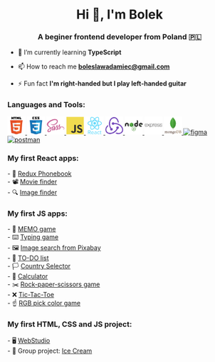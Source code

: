 <h1 align="center">Hi 👋, I'm Bolek</h1>
<h3 align="center">A beginer frontend developer from Poland 🇵🇱</h3>

- 🌱 I’m currently learning **TypeScript**

- 📫 How to reach me **boleslawadamiec@gmail.com**

- ⚡ Fun fact **I'm right-handed but I play left-handed guitar**


<h3 align="left">Languages and Tools:</h3>
<p align="left">
 <a href="https://www.w3.org/html/" target="_blank" rel="noreferrer"> <img src="https://raw.githubusercontent.com/devicons/devicon/master/icons/html5/html5-original-wordmark.svg" alt="html5" width="40" height="40"/> </a> 
 <a href="https://www.w3schools.com/css/" target="_blank" rel="noreferrer"> <img src="https://raw.githubusercontent.com/devicons/devicon/master/icons/css3/css3-original-wordmark.svg" alt="css3" width="40" height="40"/> </a>
 <a href="https://sass-lang.com" target="_blank" rel="noreferrer"> <img src="https://raw.githubusercontent.com/devicons/devicon/master/icons/sass/sass-original.svg" alt="sass" width="40" height="40"/> </a> 
 <a href="https://developer.mozilla.org/en-US/docs/Web/JavaScript" target="_blank" rel="noreferrer"> <img src="https://raw.githubusercontent.com/devicons/devicon/master/icons/javascript/javascript-original.svg" alt="javascript" width="40" height="40"/> </a> 
 <a href="https://reactjs.org/" target="_blank" rel="noreferrer"> <img src="https://raw.githubusercontent.com/devicons/devicon/master/icons/react/react-original-wordmark.svg" alt="react" width="40" height="40"/> </a> 
 <a href="https://redux.js.org" target="_blank" rel="noreferrer"> <img src="https://raw.githubusercontent.com/devicons/devicon/master/icons/redux/redux-original.svg" alt="redux" width="40" height="40"/> </a> 
 <a href="https://nodejs.org" target="_blank" rel="noreferrer"> <img src="https://raw.githubusercontent.com/devicons/devicon/master/icons/nodejs/nodejs-original-wordmark.svg" alt="nodejs" width="40" height="40"/> </a> 
 <a href="https://expressjs.com" target="_blank" rel="noreferrer"> <img src="https://raw.githubusercontent.com/devicons/devicon/master/icons/express/express-original-wordmark.svg" alt="express" width="40" height="40"/> </a> 
 <a href="https://www.mongodb.com/" target="_blank" rel="noreferrer"> <img src="https://raw.githubusercontent.com/devicons/devicon/master/icons/mongodb/mongodb-original-wordmark.svg" alt="mongodb" width="40" height="40"/> </a> 
 <a href="https://www.figma.com/" target="_blank" rel="noreferrer"> <img src="https://www.vectorlogo.zone/logos/figma/figma-icon.svg" alt="figma" width="40" height="40"/> </a> 
 <a href="https://postman.com" target="_blank" rel="noreferrer"> <img src="https://www.vectorlogo.zone/logos/getpostman/getpostman-icon.svg" alt="postman" width="40" height="40"/> </a> 

 
</p>

<h3 align="left">My first React apps:</h3>
 - 📒 <a href="https://bolomasta.github.io/goit-react-hw-06-phonebook/" target="_blank">Redux Phonebook</a><br>
 - 📽️ <a href="https://bolomasta.github.io/goit-react-hw-05-movies/" target="_blank">Movie finder</a><br>
 - 🔍 <a href="https://bolomasta.github.io/goit-react-hw-04-images/" target="_blank">Image finder</a><br>

<h3 align="left">My first JS apps:</h3>
 - 🎴 <a href="https://bolomasta.github.io/memo-game/" target="_blank">MEMO game </a><br>
 - ⌨️ <a href="https://bolomasta.github.io/typing-game/" target="_blank">Typing game </a><br>
 - 🖼️ <a href="https://bolomasta.github.io/goit-js-hw-11/" target="_blank">Image search from Pixabay </a><br>
 - 📝 <a href="https://bolomasta.github.io/to-do-list/" target="_blank">TO-DO list </a><br>
 - 🏳️ <a href="https://bolomasta.github.io/goit-js-hw-10/" target="_blank">Country Selector </a><br> 
 - 🧮 <a href="https://bolomasta.github.io/calculator/" target="_blank">Calculator </a><br>
 - ✂️ <a href="https://bolomasta.github.io/rock-paper-scissors/" target="_blank">Rock-paper-scissors game </a><br>
 - ❌ <a href="https://bolomasta.github.io/Tic-Tac-Toe/" target="_blank">Tic-Tac-Toe</a> <br>
 - ☝️ <a href="https://bolomasta.github.io/pick-color-game/" target="_blank">RGB pick color game </a><br>

<h3 align="left">My first HTML, CSS and JS project:</h3>
 - 🖥️ <a href="https://bolomasta.github.io/goit-markup-hw-08/index.html" target="_blank">WebStudio</a><br>
 - 🍦 Group project: <a href="https://jacekpietrzak.github.io/goit-icecream-group-5/" target="_blank">Ice Cream</a><br>
 
<br>
<br>




